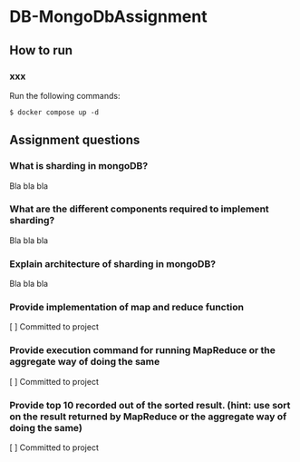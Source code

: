 # DB-MongoDbAssignment

## How to run
### xxx
Run the following commands:
```
$ docker compose up -d
```

## Assignment questions
### What is sharding in mongoDB?
Bla bla bla

### What are the different components required to implement sharding?
Bla bla bla

### Explain architecture of sharding in mongoDB?
Bla bla bla

### Provide implementation of map and reduce function
[ ] Committed to project

###  Provide execution command for running MapReduce or the aggregate way of doing the same
[ ] Committed to project

### Provide top 10 recorded out of the sorted result. (hint: use sort on the result returned by MapReduce or the aggregate way of doing the same)
[ ] Committed to project
